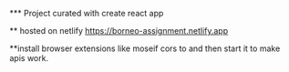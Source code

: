 \*\*\* Project curated with create react app

\*\* hosted on netlify https://borneo-assignment.netlify.app

\*\*install browser extensions like moseif cors to and then start it to make apis work.
